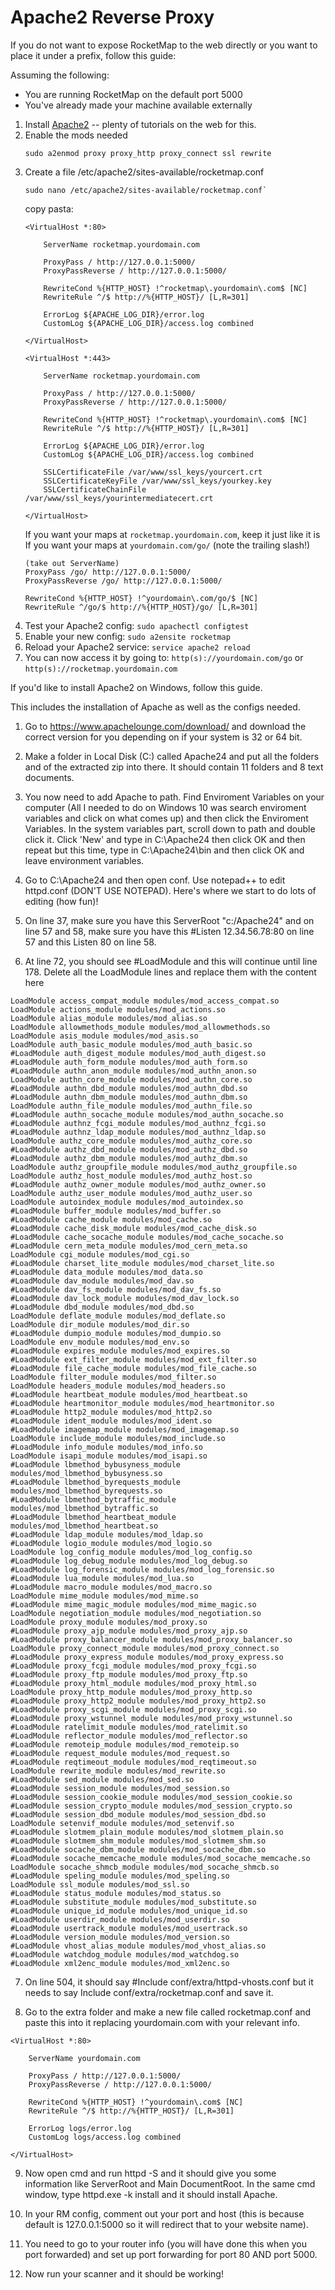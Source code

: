 # Apache2 Reverse Proxy

If you do not want to expose RocketMap to the web directly or you want to place it under a prefix, follow this guide:

Assuming the following:

 * You are running RocketMap on the default port 5000
 * You've already made your machine available externally

1. Install [Apache2](https://httpd.apache.org/docs/current/install.html) -- plenty of tutorials on the web for this.
2. Enable the mods needed
   ```
   sudo a2enmod proxy proxy_http proxy_connect ssl rewrite
   ```
3. Create a file /etc/apache2/sites-available/rocketmap.conf
   ```
   sudo nano /etc/apache2/sites-available/rocketmap.conf`
   ```
   copy pasta:
   ```
   <VirtualHost *:80>

       ServerName rocketmap.yourdomain.com

       ProxyPass / http://127.0.0.1:5000/
       ProxyPassReverse / http://127.0.0.1:5000/

       RewriteCond %{HTTP_HOST} !^rocketmap\.yourdomain\.com$ [NC]
       RewriteRule ^/$ http://%{HTTP_HOST}/ [L,R=301]

       ErrorLog ${APACHE_LOG_DIR}/error.log
       CustomLog ${APACHE_LOG_DIR}/access.log combined

   </VirtualHost>

   <VirtualHost *:443>

       ServerName rocketmap.yourdomain.com

       ProxyPass / http://127.0.0.1:5000/
       ProxyPassReverse / http://127.0.0.1:5000/

       RewriteCond %{HTTP_HOST} !^rocketmap\.yourdomain\.com$ [NC]
       RewriteRule ^/$ http://%{HTTP_HOST}/ [L,R=301]

       ErrorLog ${APACHE_LOG_DIR}/error.log
       CustomLog ${APACHE_LOG_DIR}/access.log combined

       SSLCertificateFile /var/www/ssl_keys/yourcert.crt
       SSLCertificateKeyFile /var/www/ssl_keys/yourkey.key
       SSLCertificateChainFile /var/www/ssl_keys/yourintermediatecert.crt

   </VirtualHost>
   ```
   If you want your maps at `rocketmap.yourdomain.com`, keep it just like it is
   If you want your maps at `yourdomain.com/go/` (note the trailing slash!)
   ```
   (take out ServerName)
   ProxyPass /go/ http://127.0.0.1:5000/
   ProxyPassReverse /go/ http://127.0.0.1:5000/

   RewriteCond %{HTTP_HOST} !^yourdomain\.com/go/$ [NC]
   RewriteRule ^/go/$ http://%{HTTP_HOST}/go/ [L,R=301]
   ```
4. Test your Apache2 config: `sudo apachectl configtest`
5. Enable your new config: `sudo a2ensite rocketmap`
6. Reload your Apache2 service: `service apache2 reload`
7. You can now access it by going to: `http(s)://yourdomain.com/go` or `http(s)://rocketmap.yourdomain.com`

If you'd like to install Apache2 on Windows, follow this guide.

This includes the installation of Apache as well as the configs needed. 

1) Go to https://www.apachelounge.com/download/ and download the correct version for you depending on if your system is 32 or 64 bit.

2) Make a folder in Local Disk (C:) called Apache24 and put all the folders and of the extracted zip into there. It should contain 11 folders and 8 text documents.

3) You now need to add Apache to path. Find Enviroment Variables on your computer (All I needed to do  on Windows 10 was search enviroment variables and click on what comes up) and then click the Enviroment Variables. In the system variables part, scroll down to path and double click it. Click 'New' and type in C:\Apache24 then click OK and then repeat but this time, type in C:\Apache24\bin and then click OK and leave environment variables.

4) Go to C:\Apache24 and then open conf. Use notepad++ to edit httpd.conf (DON'T USE NOTEPAD). Here's where we start to do lots of editing (how fun)!

5) On line 37, make sure you have this ServerRoot "c:/Apache24" and on line 57 and 58, make sure you have this #Listen 12.34.56.78:80 on line 57 and this Listen 80 on line 58.

6) At line 72, you should see #LoadModule and this will continue until line 178. Delete all the LoadModule lines and replace them with the content here

```
LoadModule access_compat_module modules/mod_access_compat.so
LoadModule actions_module modules/mod_actions.so
LoadModule alias_module modules/mod_alias.so
LoadModule allowmethods_module modules/mod_allowmethods.so
LoadModule asis_module modules/mod_asis.so
LoadModule auth_basic_module modules/mod_auth_basic.so
#LoadModule auth_digest_module modules/mod_auth_digest.so
#LoadModule auth_form_module modules/mod_auth_form.so
#LoadModule authn_anon_module modules/mod_authn_anon.so
LoadModule authn_core_module modules/mod_authn_core.so
#LoadModule authn_dbd_module modules/mod_authn_dbd.so
#LoadModule authn_dbm_module modules/mod_authn_dbm.so
LoadModule authn_file_module modules/mod_authn_file.so
#LoadModule authn_socache_module modules/mod_authn_socache.so
#LoadModule authnz_fcgi_module modules/mod_authnz_fcgi.so
#LoadModule authnz_ldap_module modules/mod_authnz_ldap.so
LoadModule authz_core_module modules/mod_authz_core.so
#LoadModule authz_dbd_module modules/mod_authz_dbd.so
#LoadModule authz_dbm_module modules/mod_authz_dbm.so
LoadModule authz_groupfile_module modules/mod_authz_groupfile.so
LoadModule authz_host_module modules/mod_authz_host.so
#LoadModule authz_owner_module modules/mod_authz_owner.so
LoadModule authz_user_module modules/mod_authz_user.so
LoadModule autoindex_module modules/mod_autoindex.so
#LoadModule buffer_module modules/mod_buffer.so
#LoadModule cache_module modules/mod_cache.so
#LoadModule cache_disk_module modules/mod_cache_disk.so
#LoadModule cache_socache_module modules/mod_cache_socache.so
#LoadModule cern_meta_module modules/mod_cern_meta.so
LoadModule cgi_module modules/mod_cgi.so
#LoadModule charset_lite_module modules/mod_charset_lite.so
#LoadModule data_module modules/mod_data.so
#LoadModule dav_module modules/mod_dav.so
#LoadModule dav_fs_module modules/mod_dav_fs.so
#LoadModule dav_lock_module modules/mod_dav_lock.so
#LoadModule dbd_module modules/mod_dbd.so
LoadModule deflate_module modules/mod_deflate.so
LoadModule dir_module modules/mod_dir.so
#LoadModule dumpio_module modules/mod_dumpio.so
LoadModule env_module modules/mod_env.so
#LoadModule expires_module modules/mod_expires.so
#LoadModule ext_filter_module modules/mod_ext_filter.so
#LoadModule file_cache_module modules/mod_file_cache.so
LoadModule filter_module modules/mod_filter.so
LoadModule headers_module modules/mod_headers.so
#LoadModule heartbeat_module modules/mod_heartbeat.so
#LoadModule heartmonitor_module modules/mod_heartmonitor.so
#LoadModule http2_module modules/mod_http2.so
#LoadModule ident_module modules/mod_ident.so
#LoadModule imagemap_module modules/mod_imagemap.so
LoadModule include_module modules/mod_include.so
#LoadModule info_module modules/mod_info.so
LoadModule isapi_module modules/mod_isapi.so
#LoadModule lbmethod_bybusyness_module modules/mod_lbmethod_bybusyness.so
#LoadModule lbmethod_byrequests_module modules/mod_lbmethod_byrequests.so
#LoadModule lbmethod_bytraffic_module modules/mod_lbmethod_bytraffic.so
#LoadModule lbmethod_heartbeat_module modules/mod_lbmethod_heartbeat.so
#LoadModule ldap_module modules/mod_ldap.so
#LoadModule logio_module modules/mod_logio.so
LoadModule log_config_module modules/mod_log_config.so
#LoadModule log_debug_module modules/mod_log_debug.so
#LoadModule log_forensic_module modules/mod_log_forensic.so
#LoadModule lua_module modules/mod_lua.so
#LoadModule macro_module modules/mod_macro.so
LoadModule mime_module modules/mod_mime.so
#LoadModule mime_magic_module modules/mod_mime_magic.so
LoadModule negotiation_module modules/mod_negotiation.so
LoadModule proxy_module modules/mod_proxy.so
#LoadModule proxy_ajp_module modules/mod_proxy_ajp.so
#LoadModule proxy_balancer_module modules/mod_proxy_balancer.so
LoadModule proxy_connect_module modules/mod_proxy_connect.so
#LoadModule proxy_express_module modules/mod_proxy_express.so
#LoadModule proxy_fcgi_module modules/mod_proxy_fcgi.so
#LoadModule proxy_ftp_module modules/mod_proxy_ftp.so
#LoadModule proxy_html_module modules/mod_proxy_html.so
LoadModule proxy_http_module modules/mod_proxy_http.so
#LoadModule proxy_http2_module modules/mod_proxy_http2.so
#LoadModule proxy_scgi_module modules/mod_proxy_scgi.so
#LoadModule proxy_wstunnel_module modules/mod_proxy_wstunnel.so
#LoadModule ratelimit_module modules/mod_ratelimit.so
#LoadModule reflector_module modules/mod_reflector.so
#LoadModule remoteip_module modules/mod_remoteip.so
#LoadModule request_module modules/mod_request.so
#LoadModule reqtimeout_module modules/mod_reqtimeout.so
LoadModule rewrite_module modules/mod_rewrite.so
#LoadModule sed_module modules/mod_sed.so
#LoadModule session_module modules/mod_session.so
#LoadModule session_cookie_module modules/mod_session_cookie.so
#LoadModule session_crypto_module modules/mod_session_crypto.so
#LoadModule session_dbd_module modules/mod_session_dbd.so
LoadModule setenvif_module modules/mod_setenvif.so
#LoadModule slotmem_plain_module modules/mod_slotmem_plain.so
#LoadModule slotmem_shm_module modules/mod_slotmem_shm.so
#LoadModule socache_dbm_module modules/mod_socache_dbm.so
#LoadModule socache_memcache_module modules/mod_socache_memcache.so
LoadModule socache_shmcb_module modules/mod_socache_shmcb.so
#LoadModule speling_module modules/mod_speling.so
LoadModule ssl_module modules/mod_ssl.so
#LoadModule status_module modules/mod_status.so
#LoadModule substitute_module modules/mod_substitute.so
#LoadModule unique_id_module modules/mod_unique_id.so
#LoadModule userdir_module modules/mod_userdir.so
#LoadModule usertrack_module modules/mod_usertrack.so
#LoadModule version_module modules/mod_version.so
#LoadModule vhost_alias_module modules/mod_vhost_alias.so
#LoadModule watchdog_module modules/mod_watchdog.so
#LoadModule xml2enc_module modules/mod_xml2enc.so
```

7) On line 504, it should say #Include conf/extra/httpd-vhosts.conf but it needs to say Include conf/extra/rocketmap.conf and save it.

8) Go to the extra folder and make a new file called rocketmap.conf and paste this into it replacing yourdomain.com with your relevant info.
```
<VirtualHost *:80>

    ServerName yourdomain.com

    ProxyPass / http://127.0.0.1:5000/
    ProxyPassReverse / http://127.0.0.1:5000/
    
    RewriteCond %{HTTP_HOST} !^yourdomain\.com$ [NC]
    RewriteRule ^/$ http://%{HTTP_HOST}/ [L,R=301]

    ErrorLog logs/error.log
    CustomLog logs/access.log combined

</VirtualHost>
```
9) Now open cmd and run httpd -S and it should give you some information like ServerRoot and Main DocumentRoot. In the same cmd window, type httpd.exe -k install and it should install Apache.

10) In your RM config, comment out your port and host (this is because default is 127.0.0.1:5000 so it will redirect that to your website name).

11) You need to go to your router info (you will have done this when you port forwarded) and set up port forwarding for port 80 AND port 5000. 

12) Now run your scanner and it should be working!
